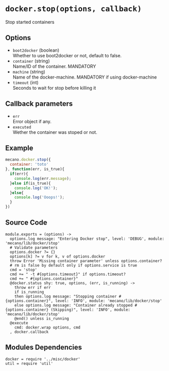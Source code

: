 
# `docker.stop(options, callback)`

Stop started containers

## Options

*   `boot2docker` (boolean)   
    Whether to use boot2docker or not, default to false.   
*   `container` (string)   
    Name/ID of the container. MANDATORY   
*   `machine` (string)   
    Name of the docker-machine. MANDATORY if using docker-machine   
*   `timeout` (int)   
    Seconds to wait for stop before killing it   

## Callback parameters

*   `err`   
    Error object if any.   
*   `executed`   
    Wether the container was stoped or not.   

## Example

```javascript
mecano.docker.stop({
  container: 'toto'
}, function(err, is_true){
  if(err){
    console.log(err.message);
  }else if(is_true){
    console.log('OK!');
  }else{
    console.log('Ooops!');
  }
})
```

## Source Code

    module.exports = (options) ->
      options.log message: "Entering Docker stop", level: 'DEBUG', module: 'mecano/lib/docker/stop'
      # Validate parameters
      options.docker ?= {}
      options[k] ?= v for k, v of options.docker
      throw Error 'Missing container parameter' unless options.container?
      # rm is false by default only if options.service is true
      cmd = 'stop'
      cmd += " -t #{options.timeout}" if options.timeout?
      cmd += " #{options.container}"
      @docker.status shy: true, options, (err, is_running) ->
        throw err if err
        if is_running
        then options.log message: "Stopping container #{options.container}", level: 'INFO', module: 'mecano/lib/docker/stop'
        else options.log message: "Container already stopped #{options.container} (Skipping)", level: 'INFO', module: 'mecano/lib/docker/stop'
        @end() unless is_running
      @execute
        cmd: docker.wrap options, cmd
      , docker.callback

## Modules Dependencies

    docker = require '../misc/docker'
    util = require 'util'
